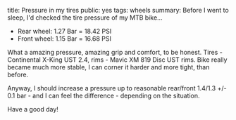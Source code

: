 title: Pressure in my tires
public: yes
tags: wheels
summary: Before I went to sleep, I'd checked the tire pressure of my MTB bike...

* Rear wheel: 1.27 Bar = 18.42 PSI
* Front wheel: 1.15 Bar = 16.68 PSI

What a amazing pressure, amazing grip and comfort, to be honest. Tires - Continental
X-King UST 2.4, rims - Mavic XM 819 Disc UST rims. Bike really became much more
stable, I can corner it harder and more tight, than before.

Anyway, I should increase a pressure up to reasonable rear/front 1.4/1.3 +/-
0.1 bar - and I can feel the difference - depending on the situation.

Have a good day!


